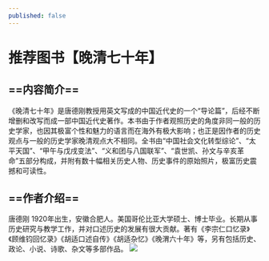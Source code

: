 ```yaml
---
published: false
---
```

# 推荐图书【晚清七十年】

## ==内容简介==
《晚清七十年》是唐德刚教授用英文写成的中国近代史的一个“导论篇”，后经不断增删和改写而成一部中国近代史著作。本书由于作者观照历史的角度非同一般的历史学家，也因其极富个性和魅力的语言而在海外有极大影响；也正是因作者的历史观点与一般的历史学家晚清观点大不相同。全书由“中国社会文化转型综论”、“太平天国”、“甲午与戊戌变法”、“义和团与八国联军”、“袁世凯、孙文与辛亥革命”五部分构成，并附有数十幅相关历史人物、历史事件的原始照片，极富历史震撼和可读性。
## ==作者介绍==
唐德刚 1920年出生，安徽合肥人。美国哥伦比亚大学硕士、博士毕业。长期从事历史研究与教学工作，并对口述历史的发展有很大贡献。著有《李宗仁口忆录》《顾维钧回忆录》《胡适口述自传》《胡适杂忆》《晚渭六十年》等，另有包括历史、政论、小说、诗歌、杂文等多部作品。
![]({{site.baseurl}}/https://github.com/DS-Reading/DS-Reading.github.io/blob/master/img-bed/%E6%99%9A%E6%B8%85%E4%B8%83%E5%8D%81%E5%B9%B4.jpg?raw=true)
